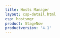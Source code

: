 ```yaml
---
title: Hosts Manager
layout: csp-detail.html
csp: hostsmgr
product: StageNow
productversion: '4.1'
---
```







